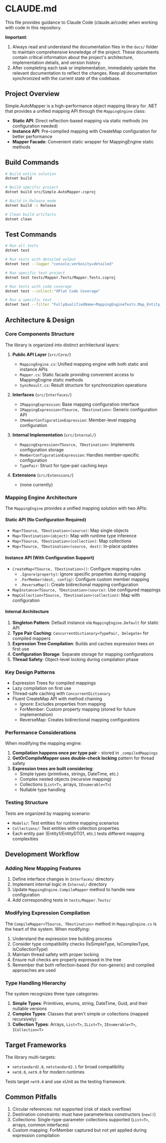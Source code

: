 # CLAUDE.md

This file provides guidance to Claude Code (claude.ai/code) when working with code in this repository.

**Important**: 
1. Always read and understand the documentation files in the `docs/` folder to maintain comprehensive knowledge of the project. These documents contain critical information about the project's architecture, implementation details, and version history.
2. After completing each task or implementation, immediately update the relevant documentation to reflect the changes. Keep all documentation synchronized with the current state of the codebase.

## Project Overview

Simple.AutoMapper is a high-performance object mapping library for .NET that provides a unified mapping API through the `MappingEngine` class:
- **Static API**: Direct reflection-based mapping via static methods (no configuration needed)
- **Instance API**: Pre-compiled mapping with CreateMap configuration for better performance
- **Mapper Facade**: Convenient static wrapper for MappingEngine static methods

## Build Commands

```bash
# Build entire solution
dotnet build

# Build specific project
dotnet build src/Simple.AutoMapper.csproj

# Build in Release mode
dotnet build -c Release

# Clean build artifacts
dotnet clean
```

## Test Commands

```bash
# Run all tests
dotnet test

# Run tests with detailed output
dotnet test --logger "console;verbosity=detailed"

# Run specific test project
dotnet test tests/Mapper.Tests/Mapper.Tests.csproj

# Run tests with code coverage
dotnet test --collect:"XPlat Code Coverage"

# Run a specific test
dotnet test --filter "FullyQualifiedName~MappingEngineTests.Map_Entity_ShouldMapAllProperties"
```

## Architecture & Design

### Core Components Structure

The library is organized into distinct architectural layers:

1. **Public API Layer** (`src/Core/`)
   - `MappingEngine.cs`: Unified mapping engine with both static and instance APIs
   - `Mapper.cs`: Static facade providing convenient access to MappingEngine static methods
   - `SyncResult.cs`: Result structure for synchronization operations

2. **Interfaces** (`src/Interfaces/`)
   - `IMappingExpression`: Base mapping configuration interface
   - `IMappingExpression<TSource, TDestination>`: Generic configuration API
   - `IMemberConfigurationExpression`: Member-level mapping configuration

3. **Internal Implementation** (`src/Internal/`)
   - `MappingExpression<TSource, TDestination>`: Implements configuration storage
   - `MemberConfigurationExpression`: Handles member-specific configuration
   - `TypePair`: Struct for type-pair caching keys

4. **Extensions** (`src/Extensions/`)
   - (none currently)

### Mapping Engine Architecture

The `MappingEngine` provides a unified mapping solution with two APIs:

#### Static API (No Configuration Required)
- `Map<TSource, TDestination>(source)`: Map single objects
- `Map<TDestination>(object)`: Map with runtime type inference
- `Map<TSource, TDestination>(collection)`: Map collections
- `Map<TSource, TDestination>(source, dest)`: In-place updates

#### Instance API (With Configuration Support)
- `CreateMap<TSource, TDestination>()`: Configure mapping rules
  - `.Ignore(property)`: Ignore specific properties during mapping
  - `.ForMember(dest, config)`: Configure custom member mapping
  - `.ReverseMap()`: Create bidirectional mapping configuration
- `MapInstance<TSource, TDestination>(source)`: Use configured mappings
- `MapCollection<TSource, TDestination>(collection)`: Map with configuration

#### Internal Architecture
1. **Singleton Pattern**: Default instance via `MappingEngine.Default` for static API
2. **Type Pair Caching**: `ConcurrentDictionary<TypePair, Delegate>` for compiled mappers
3. **Expression Tree Compilation**: Builds and caches expression trees on first use
4. **Configuration Storage**: Separate storage for mapping configurations
5. **Thread Safety**: Object-level locking during compilation phase

### Key Design Patterns

- Expression Trees for compiled mappings
- Lazy compilation on first use
- Thread-safe caching with `ConcurrentDictionary`
- Fluent CreateMap API with method chaining
  - Ignore: Excludes properties from mapping
  - ForMember: Custom property mapping (stored for future implementation)
  - ReverseMap: Creates bidirectional mapping configurations

### Performance Considerations

When modifying the mapping engine:
1. **Compilation happens once per type pair** - stored in `_compiledMappings`
2. **GetOrCompileMapper uses double-check locking** pattern for thread safety
3. **Expression trees are built considering**:
   - Simple types (primitives, strings, DateTime, etc.)
   - Complex nested objects (recursive mapping)
   - Collections (`List<T>`, arrays, `IEnumerable<T>`)
   - Nullable type handling

### Testing Structure

Tests are organized by mapping scenario:
- `Models/`: Test entities for runtime mapping scenarios
- `Collections/`: Test entities with collection properties
- Each entity pair (Entity1/EntityDTO1, etc.) tests different mapping complexities

## Development Workflow

### Adding New Mapping Features

1. Define interface changes in `Interfaces/` directory
2. Implement internal logic in `Internal/` directory
3. Update `MappingEngine.CompileMapper` method to handle new configuration
4. Add corresponding tests in `tests/Mapper.Tests/`

### Modifying Expression Compilation

The `CompileMapper<TSource, TDestination>` method in `MappingEngine.cs` is the heart of the system. When modifying:
1. Understand the expression tree building process
2. Consider type compatibility checks (IsSimpleType, IsComplexType, IsCollectionType)
3. Maintain thread safety with proper locking
4. Ensure null checks are properly expressed in the tree
5. Remember that both reflection-based (for non-generic) and compiled approaches are used

### Type Handling Hierarchy

The system recognizes three type categories:
1. **Simple Types**: Primitives, enums, string, DateTime, Guid, and their nullable versions
2. **Complex Types**: Classes that aren't simple or collections (mapped recursively)
3. **Collection Types**: Arrays, `List<T>`, `IList<T>`, `IEnumerable<T>`, `ICollection<T>`

## Target Frameworks

The library multi-targets:
- `netstandard2.0`, `netstandard2.1` for broad compatibility
- `net8.0`, `net9.0` for modern runtimes

Tests target `net9.0` and use xUnit as the testing framework.

## Common Pitfalls

1. Circular references: not supported (risk of stack overflow)
2. Destination constraints: must have parameterless constructors (`new()`)
3. Collections: Single-type-parameter collections supported (`List<T>`, arrays, common interfaces)
4. Custom mapping: ForMember captured but not yet applied during expression compilation